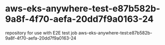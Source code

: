 # aws-eks-anywhere-test-e87b582b-9a8f-4f70-aefa-20dd7f9a0163-24
repository for use with E2E test job aws-eks-anywhere-test:e87b582b-9a8f-4f70-aefa-20dd7f9a0163-24
